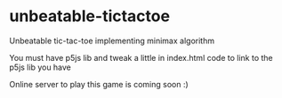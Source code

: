 # unbeatable-tictactoe
Unbeatable tic-tac-toe implementing minimax algorithm

You must have p5js lib and tweak a little in index.html code to link to the p5js lib you have

Online server to play this game is coming soon :)
